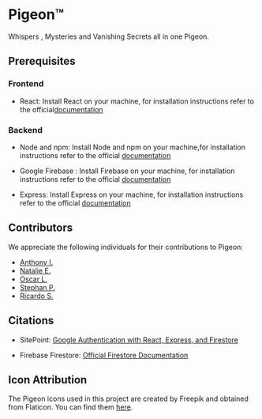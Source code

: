 # Pigeon™ 

Whispers , Mysteries and Vanishing Secrets all in one Pigeon. 
## Prerequisites 

### Frontend 
- React: Install React on your machine, for installation instructions refer to the official[documentation](https://reactjs.org/docs/getting-started.html) 

### Backend 
- Node and npm: Install Node and npm on your machine,for installation instructions refer to the official [documentation](https://nodejs.org/en/download/)

- Google Firebase : Install Firebase on your machine, for installation instructions refer to the official [documentation](https://firebase.google.com/docs/web/setup) 

- Express: Install Express on your machine, for installation instructions refer to the official [documentation](https://expressjs.com/en/starter/installing.html) 


## Contributors 
We appreciate the following individuals for their contributions to Pigeon:

- [Anthony I.](https://github.com/aginiguez)
- [Natalie E.](https://github.com/Natalievo1)
- [Oscar L.](https://github.com/LopEm15) 
- [Stephan P.](https://github.com/pak-s) 
- [Ricardo S.](https://github.com/)

## Citations

- SitePoint: [Google Authentication with React, Express, and Firestore](https://www.sitepoint.com/google-auth-react-express/)

- Firebase Firestore: [Official Firestore Documentation](https://firebase.google.com/docs/firestore?authuser=0&hl=en)

## Icon Attribution

The Pigeon icons used in this project are created by Freepik and obtained from Flaticon. You can find them [here](https://www.flaticon.com/free-icons/pigeon). 